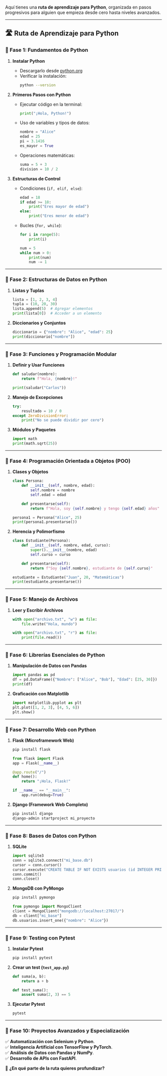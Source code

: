Aquí tienes una **ruta de aprendizaje para Python**, organizada en pasos progresivos para alguien que empieza desde cero hasta niveles avanzados.  

---

## **🛣️ Ruta de Aprendizaje para Python**  

### **🔹 Fase 1: Fundamentos de Python**  
1. **Instalar Python**  
   - Descargarlo desde [python.org](https://www.python.org/)  
   - Verificar la instalación:  
     ```sh
     python --version
     ```

2. **Primeros Pasos con Python**  
   - Ejecutar código en la terminal:  
     ```python
     print("¡Hola, Python!")
     ```
   - Uso de variables y tipos de datos:  
     ```python
     nombre = "Alice"
     edad = 25
     pi = 3.1416
     es_mayor = True
     ```
   - Operaciones matemáticas:  
     ```python
     suma = 5 + 3
     division = 10 / 2
     ```

3. **Estructuras de Control**  
   - Condiciones (`if, elif, else`):  
     ```python
     edad = 18
     if edad >= 18:
         print("Eres mayor de edad")
     else:
         print("Eres menor de edad")
     ```
   - Bucles (`for, while`):  
     ```python
     for i in range(5):
         print(i)

     num = 5
     while num > 0:
         print(num)
         num -= 1
     ```

---

### **🔹 Fase 2: Estructuras de Datos en Python**  
1. **Listas y Tuplas**  
   ```python
   lista = [1, 2, 3, 4]
   tupla = (10, 20, 30)
   lista.append(5)  # Agregar elementos
   print(lista[0])  # Acceder a un elemento
   ```

2. **Diccionarios y Conjuntos**  
   ```python
   diccionario = {"nombre": "Alice", "edad": 25}
   print(diccionario["nombre"])
   ```

---

### **🔹 Fase 3: Funciones y Programación Modular**  
1. **Definir y Usar Funciones**  
   ```python
   def saludar(nombre):
       return f"Hola, {nombre}!"

   print(saludar("Carlos"))
   ```

2. **Manejo de Excepciones**  
   ```python
   try:
       resultado = 10 / 0
   except ZeroDivisionError:
       print("No se puede dividir por cero")
   ```

3. **Módulos y Paquetes**  
   ```python
   import math
   print(math.sqrt(25))
   ```

---

### **🔹 Fase 4: Programación Orientada a Objetos (POO)**  
1. **Clases y Objetos**  
   ```python
   class Persona:
       def __init__(self, nombre, edad):
           self.nombre = nombre
           self.edad = edad

       def presentarse(self):
           return f"Hola, soy {self.nombre} y tengo {self.edad} años"

   persona1 = Persona("Alice", 25)
   print(persona1.presentarse())
   ```

2. **Herencia y Polimorfismo**  
   ```python
   class Estudiante(Persona):
       def __init__(self, nombre, edad, curso):
           super().__init__(nombre, edad)
           self.curso = curso

       def presentarse(self):
           return f"Soy {self.nombre}, estudiante de {self.curso}"

   estudiante = Estudiante("Juan", 20, "Matemáticas")
   print(estudiante.presentarse())
   ```

---

### **🔹 Fase 5: Manejo de Archivos**  
1. **Leer y Escribir Archivos**  
   ```python
   with open("archivo.txt", "w") as file:
       file.write("Hola, mundo")

   with open("archivo.txt", "r") as file:
       print(file.read())
   ```

---

### **🔹 Fase 6: Librerías Esenciales de Python**  
1. **Manipulación de Datos con Pandas**  
   ```python
   import pandas as pd
   df = pd.DataFrame({"Nombre": ["Alice", "Bob"], "Edad": [25, 30]})
   print(df)
   ```

2. **Graficación con Matplotlib**  
   ```python
   import matplotlib.pyplot as plt
   plt.plot([1, 2, 3], [4, 5, 6])
   plt.show()
   ```

---

### **🔷 Fase 7: Desarrollo Web con Python**  
1. **Flask (Microframework Web)**  
   ```sh
   pip install flask
   ```

   ```python
   from flask import Flask
   app = Flask(__name__)

   @app.route("/")
   def home():
       return "¡Hola, Flask!"

   if __name__ == "__main__":
       app.run(debug=True)
   ```

2. **Django (Framework Web Completo)**  
   ```sh
   pip install django
   django-admin startproject mi_proyecto
   ```

---

### **🔷 Fase 8: Bases de Datos con Python**  
1. **SQLite**  
   ```python
   import sqlite3
   conn = sqlite3.connect("mi_base.db")
   cursor = conn.cursor()
   cursor.execute("CREATE TABLE IF NOT EXISTS usuarios (id INTEGER PRIMARY KEY, nombre TEXT)")
   conn.commit()
   conn.close()
   ```

2. **MongoDB con PyMongo**  
   ```sh
   pip install pymongo
   ```
   ```python
   from pymongo import MongoClient
   client = MongoClient("mongodb://localhost:27017/")
   db = client["mi_base"]
   db.usuarios.insert_one({"nombre": "Alice"})
   ```

---

### **🔷 Fase 9: Testing con Pytest**  
1. **Instalar Pytest**  
   ```sh
   pip install pytest
   ```
2. **Crear un test (`test_app.py`)**  
   ```python
   def suma(a, b):
       return a + b

   def test_suma():
       assert suma(2, 3) == 5
   ```
3. **Ejecutar Pytest**  
   ```sh
   pytest
   ```

---

### **🔹 Fase 10: Proyectos Avanzados y Especialización**  
✅ **Automatización con Selenium y Python**.  
✅ **Inteligencia Artificial con TensorFlow y PyTorch**.  
✅ **Análisis de Datos con Pandas y NumPy**.  
✅ **Desarrollo de APIs con FastAPI**.  

🚀 **¿En qué parte de la ruta quieres profundizar?**
